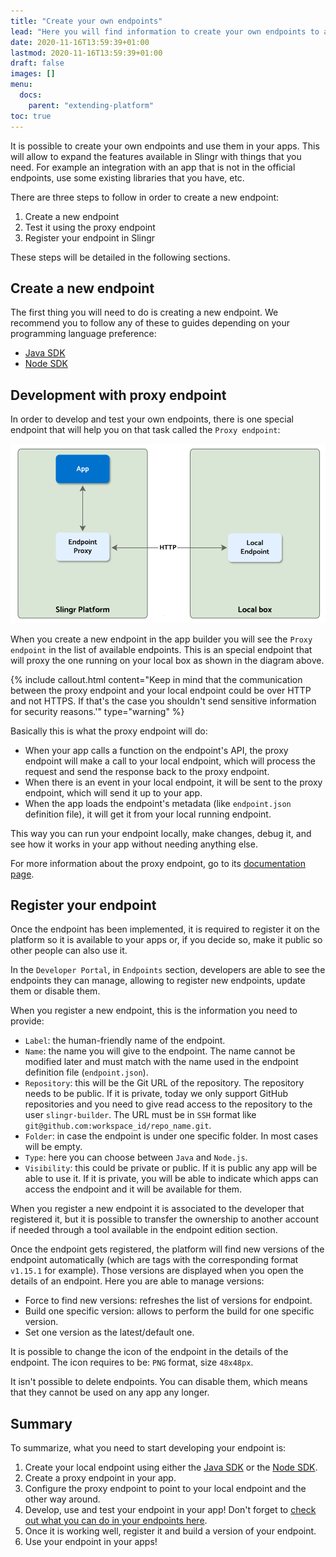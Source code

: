 ```yaml
---
title: "Create your own endpoints"
lead: "Here you will find information to create your own endpoints to add more features to your app."
date: 2020-11-16T13:59:39+01:00
lastmod: 2020-11-16T13:59:39+01:00
draft: false
images: []
menu:
  docs:
    parent: "extending-platform"
toc: true
---
```


It is possible to create your own endpoints and use them in your apps. This will allow to expand the
features available in Slingr with things that you need. For example an integration with an app that
is not in the official endpoints, use some existing libraries that you have, etc.

There are three steps to follow in order to create a new endpoint:
 
1. Create a new endpoint
1. Test it using the proxy endpoint
1. Register your endpoint in Slingr

These steps will be detailed in the following sections.

## Create a new endpoint

The first thing you will need to do is creating a new endpoint. We recommend you to follow any of these to
guides depending on your programming language preference:

- [Java SDK]({{site.baseurl}}/extensions-java-sdk.html)
- [Node SDK]({{site.baseurl}}/extensions-node-sdk.html)

## Development with proxy endpoint

In order to develop and test your own endpoints, there is one special endpoint that will help you on that task 
called the `Proxy endpoint`:

![Endpoint proxy](/images/vendor/extending/endpoint-proxy.png)

When you create a new endpoint in the app builder you will see the `Proxy endpoint` in the list of
available endpoints. This is an special endpoint that will proxy the one running on your local
box as shown in the diagram above.

{% include callout.html content="Keep in mind that the communication between the proxy endpoint and your local endpoint could be over HTTP and not HTTPS. If that's the case you shouldn't send sensitive information for security reasons.'" type="warning" %} 

Basically this is what the proxy endpoint will do:

- When your app calls a function on the endpoint's API, the proxy endpoint will make a call to your 
  local endpoint, which will process the request and send the response back to the proxy endpoint.
- When there is an event in your local endpoint, it will be sent to the proxy endpoint, which will
  send it up to your app.
- When the app loads the endpoint's metadata (like `endpoint.json` definition file), it will get it
  from your local running endpoint.
  
This way you can run your endpoint locally, make changes, debug it, and see how it works in your
app without needing anything else.

For more information about the proxy endpoint, go to its [documentation page]({{site.baseurl}}/endpoints-proxy.html).

## Register your endpoint

Once the endpoint has been implemented, it is required to register it on the platform so it is available to your apps or, 
if you decide so, make it public so other people can also use it.

In the `Developer Portal`, in `Endpoints` section, developers are able to see the endpoints they can manage, allowing 
to register new endpoints, update them or disable them.

When you register a new endpoint, this is the information you need to provide:

- `Label`: the human-friendly name of the endpoint. 
- `Name`: the name you will give to the endpoint. The name cannot be modified later and must match with the name used in 
   the endpoint definition file (`endpoint.json`).
- `Repository`: this will be the Git URL of the repository. The repository needs to be public. If it is private, today 
   we only support GitHub repositories and you need to give read access to the repository to the user `slingr-builder`. 
   The URL must be in `SSH` format like `git@github.com:workspace_id/repo_name.git`. 
- `Folder`: in case the endpoint is under one specific folder. In most cases will be empty.
- `Type`: here you can choose between `Java` and `Node.js`. 
- `Visibility`: this could be private or public. If it is public any app will be able to use it. If it is private, you 
   will be able to indicate which apps can access the endpoint and it will be available for them.

When you register a new endpoint it is associated to the developer that registered it, but it is possible to transfer 
the ownership to another account if needed through a tool available in the endpoint edition section.

Once the endpoint gets registered, the platform will find new versions of the endpoint automatically (which are tags with 
the corresponding format `v1.15.1` for example). Those versions are displayed when you open the details of an endpoint. 
Here you are able to manage versions:

- Force to find new versions: refreshes the list of versions for endpoint.
- Build one specific version: allows to perform the build for one specific version.
- Set one version as the latest/default one. 

It is possible to change the icon of the endpoint in the details of the endpoint. The icon requires to be: `PNG` format, 
size `48x48px`.

It isn't possible to delete endpoints. You can disable them, which means that they cannot be used on any app any longer.  

## Summary

To summarize, what you need to start developing your endpoint is:

1. Create your local endpoint using either the [Java SDK]({{site.baseurl}}/extensions-java-sdk.html) 
  or the [Node SDK]({{site.baseurl}}/extensions-node-sdk.html).
1. Create a proxy endpoint in your app.
1. Configure the proxy endpoint to point to your local endpoint and the other way around.
1. Develop, use and test your endpoint in your app! Don't forget to [check out what you can do in
   your endpoints here]({{site.baseurl}}/extensions-common-features.html).
1. Once it is working well, register it and build a version of your endpoint.
1. Use your endpoint in your apps!
